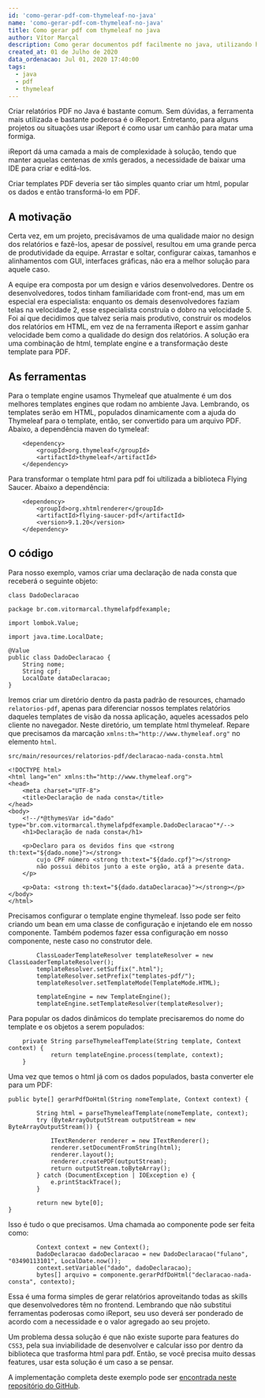 ```yaml
---
id: 'como-gerar-pdf-com-thymeleaf-no-java'
name: 'como-gerar-pdf-com-thymeleaf-no-java'
title: Como gerar pdf com thymeleaf no java
author: Vítor Marçal
description: Como gerar documentos pdf facilmente no java, utilizando html, thymeleaf e Flying Saucer. Essa é um solução sem iReport.
created_at: 01 de Julho de 2020
data_ordenacao: Jul 01, 2020 17:40:00
tags:
  - java
  - pdf
  - thymeleaf
---
```


Criar relatórios PDF no Java é bastante comum. Sem dúvidas, a ferramenta mais utilizada e bastante poderosa é o iReport. Entretanto, para alguns projetos ou situações usar iReport é como usar um canhão para matar uma formiga.

iReport dá uma camada a mais de complexidade à solução, tendo que manter aquelas centenas de xmls gerados, a necessidade de baixar uma IDE para criar e editá-los.

Criar templates PDF deveria ser tão simples quanto criar um html, popular os dados e então transformá-lo em PDF.


## A motivação

Certa vez, em um projeto, precisávamos de uma qualidade maior no design dos relatórios e fazê-los, apesar de possível, resultou em uma grande perca de produtividade da equipe. Arrastar e soltar, configurar caixas, tamanhos e alinhamentos com GUI, interfaces gráficas, não era a melhor solução para aquele caso.

A equipe era composta por um design e vários desenvolvedores. Dentre os desenvolvedores, todos tinham familiaridade com front-end, mas um em especial era especialista: enquanto os demais desenvolvedores faziam telas na velocidade 2, esse especialista construía o dobro na velocidade 5. Foi aí que decidimos que talvez seria mais produtivo, construir os modelos dos relatórios em HTML, em vez de na ferramenta iReport e assim ganhar velocidade bem como a qualidade do design dos relatórios. A solução era uma combinação de html, template engine e a transformação deste template para PDF.

## As ferramentas

Para o template engine usamos Thymeleaf que atualmente é um dos melhores templates engines que rodam no ambiente Java. Lembrando, os templates serão em HTML, populados dinamicamente com a ajuda do Thymeleaf para o template, então, ser convertido para um arquivo PDF. Abaixo, a dependência maven do tymeleaf:

```
    <dependency>
        <groupId>org.thymeleaf</groupId>
        <artifactId>thymeleaf</artifactId>
    </dependency>
```

Para transformar o template html para pdf foi ultilizada a biblioteca Flying Saucer. Abaixo a dependência:

```
    <dependency>
        <groupId>org.xhtmlrenderer</groupId>
        <artifactId>flying-saucer-pdf</artifactId>
        <version>9.1.20</version>
    </dependency>
```

## O código

Para nosso exemplo, vamos criar uma declaração de nada consta que receberá o seguinte objeto:

`class DadoDeclaracao`

```
package br.com.vitormarcal.thymelafpdfexample;

import lombok.Value;

import java.time.LocalDate;

@Value
public class DadoDeclaracao {
    String nome;
    String cpf;
    LocalDate dataDeclaracao;
}
```

Iremos criar um diretório dentro da pasta padrão de resources, chamado `relatorios-pdf`, apenas para diferenciar nossos templates relatórios daqueles templates de visão da nossa aplicação, aqueles acessados pelo cliente no navegador.
Neste diretório, um template html thymeleaf. Repare que precisamos da marcação `xmlns:th="http://www.thymeleaf.org"` no elemento `html`.

`src/main/resources/relatorios-pdf/declaracao-nada-consta.html`

```
<!DOCTYPE html>
<html lang="en" xmlns:th="http://www.thymeleaf.org">
<head>
    <meta charset="UTF-8">
    <title>Declaração de nada consta</title>
</head>
<body>
    <!--/*@thymesVar id="dado" type="br.com.vitormarcal.thymelafpdfexample.DadoDeclaracao"*/-->
    <h1>Declaração de nada consta</h1>

    <p>Declaro para os devidos fins que <strong th:text="${dado.nome}"></strong>
        cujo CPF número <strong th:text="${dado.cpf}"></strong>
        não possui débitos junto a este orgão, atá a presente data.
    </p>

    <p>Data: <strong th:text="${dado.dataDeclaracao}"></strong></p>
</body>
</html>
```

Precisamos configurar o template engine thymeleaf. Isso pode ser feito criando um bean em uma classe de configuração e injetando ele em nosso componente. Também podemos fazer essa configuração em nosso componente, neste caso no construtor dele.


```
        ClassLoaderTemplateResolver templateResolver = new ClassLoaderTemplateResolver();
        templateResolver.setSuffix(".html");
        templateResolver.setPrefix("templates-pdf/");
        templateResolver.setTemplateMode(TemplateMode.HTML);

        templateEngine = new TemplateEngine();
        templateEngine.setTemplateResolver(templateResolver);
```

Para popular os dados dinâmicos do template precisaremos do nome do template e os objetos a serem populados: 

```
    private String parseThymeleafTemplate(String template, Context context) {
            return templateEngine.process(template, context);
    }
```

Uma vez que temos o html já com os dados populados, basta converter ele para um PDF:

```
public byte[] gerarPdfDoHtml(String nomeTemplate, Context context) {

        String html = parseThymeleafTemplate(nomeTemplate, context);
        try (ByteArrayOutputStream outputStream = new ByteArrayOutputStream()) {

            ITextRenderer renderer = new ITextRenderer();
            renderer.setDocumentFromString(html);
            renderer.layout();
            renderer.createPDF(outputStream);
            return outputStream.toByteArray();
        } catch (DocumentException | IOException e) {
            e.printStackTrace();
        }

        return new byte[0];
}
```

Isso é tudo o que precisamos. Uma chamada ao componente pode ser feita como: 


```
        Context context = new Context();
        DadoDeclaracao dadoDeclaracao = new DadoDeclaracao("fulano", "03490113101", LocalDate.now());
		context.setVariable("dado", dadoDeclaracao);
        bytes[] arquivo = componente.gerarPdfDoHtml("declaracao-nada-consta", contexto);
```

Essa é uma forma simples de gerar relatórios aproveitando todas as skills que desenvolvedores têm no frontend. Lembrando que não substitui ferramentas poderosas como iReport, seu uso deverá ser ponderado de acordo com a necessidade e o valor agregado ao seu projeto.

Um problema dessa solução é que não existe suporte para features do `CSS3`, pela sua inviabilidade de desenvolver e calcular isso por dentro da biblioteca que trasforma html para pdf. Então, se você precisa muito dessas features, usar esta solução é um caso a se pensar.

A implementação completa deste exemplo pode ser <a href="https://github.com/vitormarcal/thymelaf-pdf-example" title="Código completo do artigo" target="_blank" rel="noopener noreferrer">encontrada neste repositório do GitHub</a>.
